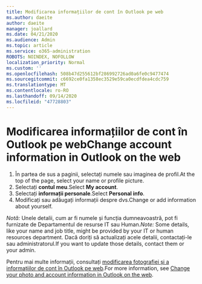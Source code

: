 ```yaml
---
title: Modificarea informațiilor de cont în Outlook pe web
ms.author: daeite
author: daeite
manager: joallard
ms.date: 04/21/2020
ms.audience: Admin
ms.topic: article
ms.service: o365-administration
ROBOTS: NOINDEX, NOFOLLOW
localization_priority: Normal
ms.custom: ''
ms.openlocfilehash: 508b47d255612bf286992726ad0a6fe0c9477474
ms.sourcegitcommit: c6692ce0fa1358ec3529e59ca0ecdfdea4cdc759
ms.translationtype: MT
ms.contentlocale: ro-RO
ms.lasthandoff: 09/14/2020
ms.locfileid: "47728803"
---
```

# <a name="change-account-information-in-outlook-on-the-web"></a><span data-ttu-id="0b766-102">Modificarea informațiilor de cont în Outlook pe web</span><span class="sxs-lookup"><span data-stu-id="0b766-102">Change account information in Outlook on the web</span></span>

1. <span data-ttu-id="0b766-103">În partea de sus a paginii, selectați numele sau imaginea de profil.</span><span class="sxs-lookup"><span data-stu-id="0b766-103">At the top of the page, select your name or profile picture.</span></span>
1. <span data-ttu-id="0b766-104">Selectați **contul meu**.</span><span class="sxs-lookup"><span data-stu-id="0b766-104">Select **My account**.</span></span>
1. <span data-ttu-id="0b766-105">Selectați **informații personale**.</span><span class="sxs-lookup"><span data-stu-id="0b766-105">Select **Personal info**.</span></span>
1. <span data-ttu-id="0b766-106">Modificați sau adăugați informații despre dvs.</span><span class="sxs-lookup"><span data-stu-id="0b766-106">Change or add information about yourself.</span></span>

<span data-ttu-id="0b766-107">*Notă:* Unele detalii, cum ar fi numele și funcția dumneavoastră, pot fi furnizate de Departamentul de resurse IT sau Human.</span><span class="sxs-lookup"><span data-stu-id="0b766-107">*Note:* Some details, like your name and job title, might be provided by your IT or human resources department.</span></span> <span data-ttu-id="0b766-108">Dacă doriți să actualizați acele detalii, contactați-le sau administratorul.</span><span class="sxs-lookup"><span data-stu-id="0b766-108">If you want to update those details, contact them or your admin.</span></span>

<span data-ttu-id="0b766-109">Pentru mai multe informații, consultați [modificarea fotografiei și a informațiilor de cont în Outlook pe web](https://support.office.com/article/b2dbb289-851d-4bed-93c3-3e136f5659ec).</span><span class="sxs-lookup"><span data-stu-id="0b766-109">For more information, see [Change your photo and account information in Outlook on the web](https://support.office.com/article/b2dbb289-851d-4bed-93c3-3e136f5659ec).</span></span>